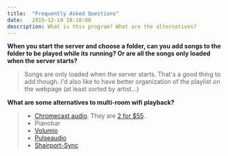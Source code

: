 ```yaml
---
title:  "Frequently Asked Questions"
date:   2015-12-19 18:18:00
description: What is this program? What are the alternatives?
---
```



**When you start the server and choose a folder, can you add songs to the folder to be played while its running? Or are all the songs only loaded when the server starts?**

> Songs are only loaded when the server starts. That's a good thing to add though. I'd also like to have better organization of the playlist on the webpage (at least sorted by artist...)

**What are some alternatives to multi-room wifi playback?**

> - [Chromecast audio](http://www.androidcentral.com/chromecast-audio-can-now-play-same-song-every-room). They are [2 for $55](https://store.google.com/product/chromecast_audio).
> - Pianobar
> - [Volumio](https://volumio.org/)
> - [Pulseaudio](http://www.danplanet.com/blog/2014/11/26/multi-room-audio-with-multicast-rtp/)
> - [Shairport-Sync](https://github.com/mikebrady/shairport-sync)
